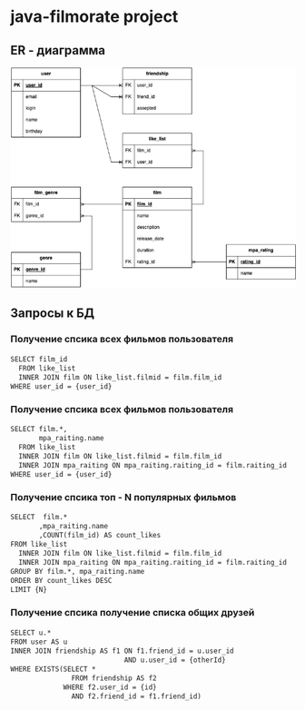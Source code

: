 # java-filmorate project

## ER - диаграмма
![ER-диаграмма](ER_Diagram.png)

## Запросы к БД 
### Получение спсика всех фильмов пользователя
``` roomsql
SELECT film_id   
  FROM like_list   
  INNER JOIN film ON like_list.filmid = film.film_id   
WHERE user_id = {user_id}  
```
### Получение спсика всех фильмов пользователя
``` roomsql
SELECT film.*,
       mpa_raiting.name
  FROM like_list  
  INNER JOIN film ON like_list.filmid = film.film_id
  INNER JOIN mpa_raiting ON mpa_raiting.raiting_id = film.raiting_id  
WHERE user_id = {user_id}  
```
### Получение спсика топ - N популярных фильмов
``` roomsql
SELECT  film.*
       ,mpa_raiting.name  
       ,COUNT(film_id) AS count_likes  
FROM like_list   
  INNER JOIN film ON like_list.filmid = film.film_id
  INNER JOIN mpa_raiting ON mpa_raiting.raiting_id = film.raiting_id   
GROUP BY film.*, mpa_raiting.name  
ORDER BY count_likes DESC  
LIMIT {N}   
```
### Получение спсика получение списка общих друзей
``` roomsql
SELECT u.*  
FROM user AS u  
INNER JOIN friendship AS f1 ON f1.friend_id = u.user_id  
                            AND u.user_id = {otherId}  
WHERE EXISTS(SELECT *   
               FROM friendship AS f2   
             WHERE f2.user_id = {id}   
               AND f2.friend_id = f1.friend_id)   
```
